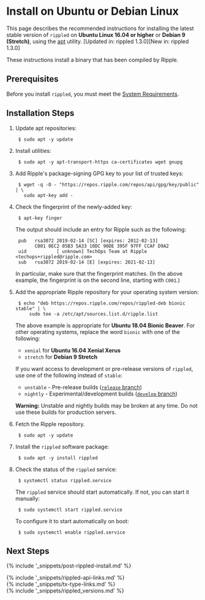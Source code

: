 # Install on Ubuntu or Debian Linux

This page describes the recommended instructions for installing the latest stable version of `rippled` on **Ubuntu Linux 16.04 or higher** or **Debian 9 (Stretch)**, using the [apt](https://help.ubuntu.com/lts/serverguide/apt.html) utility. [Updated in: rippled 1.3.0][New in: rippled 1.3.0]

These instructions install a binary that has been compiled by Ripple.


## Prerequisites

Before you install `rippled`, you must meet the [System Requirements](system-requirements.html).


## Installation Steps

1. Update apt repositories:

        $ sudo apt -y update

2. Install utilities:

        $ sudo apt -y apt-transport-https ca-certificates wget gnupg

3. Add Ripple's package-signing GPG key to your list of trusted keys:

        $ wget -q -O - "https://repos.ripple.com/repos/api/gpg/key/public" | \
          sudo apt-key add -

4. Check the fingerprint of the newly-added key:

        $ apt-key finger

    The output should include an entry for Ripple such as the following:

        pub   rsa3072 2019-02-14 [SC] [expires: 2012-02-13]
              C001 0EC2 05B3 5A33 10DC 90DE 395F 97FF CCAF D9A2
        uid           [ unknown] TechOps Team at Ripple <techops+rippled@ripple.com>
        sub   rsa3072 2019-02-14 [E] [expires: 2021-02-13]

    In particular, make sure that the fingerprint  matches. (In the above example, the fingerprint is on the second line, starting with `C001`.)

4. Add the appropriate Ripple repository for your operating system version:

        $ echo "deb https://repos.ripple.com/repos/rippled-deb bionic stable" | \
            sudo tee -a /etc/apt/sources.list.d/ripple.list

    The above example is appropriate for **Ubuntu 18.04 Bionic Beaver**. For other operating systems, replace the word `bionic` with one of the following:

    - `xenial` for **Ubuntu 16.04 Xenial Xerus**
    - `stretch` for **Debian 9 Stretch**

    If you want access to development or pre-release versions of `rippled`, use one of the following instead of `stable`:

    - `unstable` - Pre-release builds ([`release` branch](https://github.com/ripple/rippled/tree/release))
    - `nightly` - Experimental/development builds ([`develop` branch](https://github.com/ripple/rippled/tree/develop))

    **Warning:** Unstable and nightly builds may be broken at any time. Do not use these builds for production servers.

5. Fetch the Ripple repository.

        $ sudo apt -y update

6. Install the `rippled` software package:

        $ sudo apt -y install rippled

7. Check the status of the `rippled` service:

        $ systemctl status rippled.service

    The `rippled` service should start automatically. If not, you can start it manually:

        $ sudo systemctl start rippled.service

    To configure it to start automatically on boot:

        $ sudo systemctl enable rippled.service



## Next Steps

{% include '_snippets/post-rippled-install.md' %}


<!--{# common link defs #}-->
{% include '_snippets/rippled-api-links.md' %}			
{% include '_snippets/tx-type-links.md' %}			
{% include '_snippets/rippled_versions.md' %}
